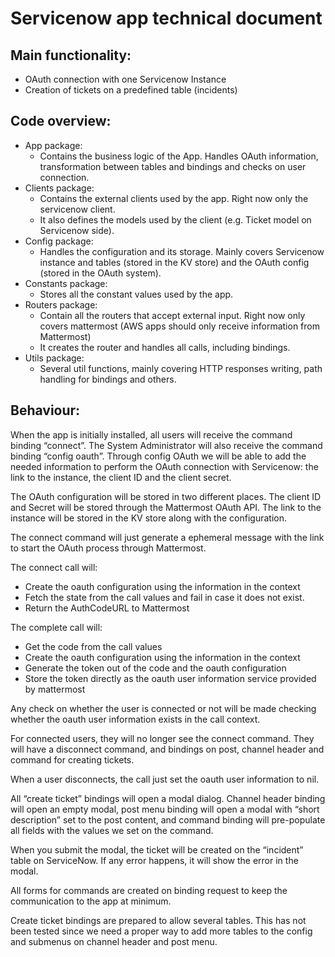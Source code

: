 # Servicenow app technical document

## Main functionality:
- OAuth connection with one Servicenow Instance
- Creation of tickets on a predefined table (incidents)

## Code overview:
- App package:
  - Contains the business logic of the App. Handles OAuth information, transformation between tables and bindings and checks on user connection.
- Clients package:
  - Contains the external clients used by the app. Right now only the servicenow client.
  - It also defines the models used by the client (e.g. Ticket model on Servicenow side).
- Config package:
  - Handles the configuration and its storage. Mainly covers Servicenow instance and tables (stored in the KV store) and the OAuth config (stored in the OAuth system).
- Constants package:
  - Stores all the constant values used by the app.
- Routers package:
  - Contain all the routers that accept external input. Right now only covers mattermost (AWS apps should only receive information from Mattermost)
  - It creates the router and handles all calls, including bindings.
- Utils package:
  - Several util functions, mainly covering HTTP responses writing, path handling for bindings and others.

## Behaviour:

When the app is initially installed, all users will receive the command binding “connect”. The System Administrator will also receive the command binding “config oauth”. Through config OAuth we will be able to add the needed information to perform the OAuth connection with Servicenow: the link to the instance, the client ID and the client secret.

The OAuth configuration will be stored in two different places. The client ID and Secret will be stored through the Mattermost OAuth API. The link to the instance will be stored in the KV store along with the configuration.

The connect command will just generate a ephemeral message with the link to start the OAuth process through Mattermost.

The connect call will:
- Create the oauth configuration using the information in the context
- Fetch the state from the call values and fail in case it does not exist.
- Return the AuthCodeURL to Mattermost

The complete call will:
- Get the code from the call values
- Create the oauth configuration using the information in the context
- Generate the token out of the code and the oauth configuration
- Store the token directly as the oauth user information service provided by mattermost

Any check on whether the user is connected or not will be made checking whether the oauth user information exists in the call context.

For connected users, they will no longer see the connect command. They will have a disconnect command, and bindings on post, channel header and command for creating tickets.

When a user disconnects, the call just set the oauth user information to nil.

All “create ticket” bindings will open a modal dialog. Channel header binding will open an empty modal, post menu binding will open a modal with “short description” set to the post content, and command binding will pre-populate all fields with the values we set on the command.

When you submit the modal, the ticket will be created on the “incident” table on ServiceNow. If any error happens, it will show the error in the modal.

All forms for commands are created on binding request to keep the communication to the app at minimum.

Create ticket bindings are prepared to allow several tables. This has not been tested since we need a proper way to add more tables to the config and submenus on channel header and post menu.
